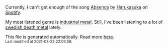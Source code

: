 
  Currently, I can't get enough of the song <a href="https://open.spotify.com/track/32tHbTD5DPyOAiQWTi7bCl">Absence</a> by <a href="https://open.spotify.com/artist/2tqIITVpzi814Mw37SvIIy">Harukasuka</a> on <a href="https://open.spotify.com/user/9qz2xtkur2fengfsdcq8dd907?si=kq2SVrUkSNe0z1NJjpt7kg">Spotify</a>.

  My most listened genre is <a href="https://duckduckgo.com/?q=industrial metal music">industrial metal</a>.
  Still, I've been listening to a lot of <a href="https://duckduckgo.com/?q=swedish death metal music">swedish death metal</a> lately.

  This file is generated automatically. Read more <a href="https://github.com/CodeF0x/CodeF0x/blob/master/IMPORTANT.md">here</a>.
  <br>
  <sub>Last modified at 2021-03-23 22:03:58.</sub>
  